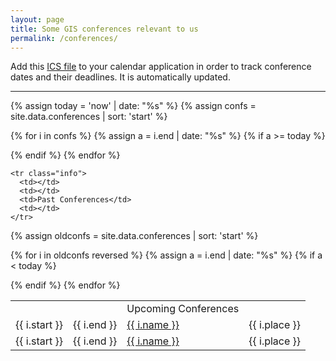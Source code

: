 ```yaml
---
layout: page
title: Some GIS conferences relevant to us
permalink: /conferences/
---
```


<!-- Some GIS conferences that are relevant and interesting to the members of our group. 

This is not meant to be an exhaustive list of all GIS conferences. -->

<div class="row">
  <div class="col-md-12">
  <p>
    Add this <a href="http://3d.bk.tudelft.nl/conferences/conferences.ics">ICS file</a> to your calendar application in order to track conference dates and their deadlines. It is automatically updated.
    </p>
    </div>
</div>

- - -

{% assign today = 'now' | date: "%s" %}
{% assign confs = site.data.conferences | sort: 'start' %}

<table class="table table-striped">

  <tr class="info">
    <td></td>
    <td></td>
    <td>Upcoming Conferences</td>
    <td></td>
  </tr>


<!-- future conferences first -->
  {% for i in confs %}
    {% assign a = i.end | date: "%s" %}
    {% if a >= today %}
    <tr>
      <td>{{ i.start  }}</td>
      <td>{{ i.end }}</td>
      <td><a href="{{ i.url }}">{{ i.name }}</a></td>
      <td>{{ i.place }}</td>
    </tr>
    {% endif %}
  {% endfor %}

    <tr class="info">
      <td></td>
      <td></td>
      <td>Past Conferences</td>
      <td></td>
    </tr>

{% assign oldconfs = site.data.conferences | sort: 'start' %}

<!-- past conferences -->
  {% for i in oldconfs reversed %}
    {% assign a = i.end | date: "%s" %}
    {% if a < today %}
    <tr>
      <td>{{ i.start  }}</td>
      <td>{{ i.end }}</td>
      <td><a href="{{ i.url }}">{{ i.name }}</a></td>
      <td>{{ i.place }}</td>
    </tr>
    {% endif %}
  {% endfor %}

</table>



